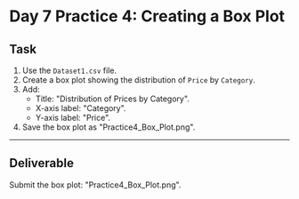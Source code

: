 # Day 7 Practice 4: Creating a Box Plot

## Task
1. Use the `Dataset1.csv` file.
2. Create a box plot showing the distribution of `Price` by `Category`.
3. Add:
   - Title: "Distribution of Prices by Category".
   - X-axis label: "Category".
   - Y-axis label: "Price".
4. Save the box plot as "Practice4_Box_Plot.png".

---

## Deliverable
Submit the box plot: "Practice4_Box_Plot.png".
